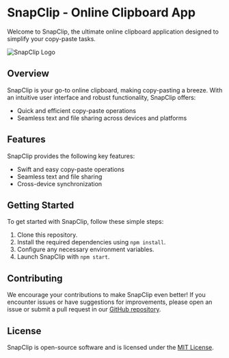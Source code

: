 # SnapClip - Online Clipboard App

Welcome to SnapClip, the ultimate online clipboard application designed to simplify your copy-paste tasks.

![SnapClip Logo]()

## Overview

SnapClip is your go-to online clipboard, making copy-pasting a breeze. With an intuitive user interface and robust functionality, SnapClip offers:

- Quick and efficient copy-paste operations
- Seamless text and file sharing across devices and platforms

## Features

SnapClip provides the following key features:

- Swift and easy copy-paste operations
- Seamless text and file sharing
- Cross-device synchronization

## Getting Started

To get started with SnapClip, follow these simple steps:

1. Clone this repository.
2. Install the required dependencies using `npm install`.
3. Configure any necessary environment variables.
4. Launch SnapClip with `npm start`.

## Contributing

We encourage your contributions to make SnapClip even better! If you encounter issues or have suggestions for improvements, please open an issue or submit a pull request in our [GitHub repository](https://github.com/aalaedev/SnapClip).

## License

SnapClip is open-source software and is licensed under the [MIT License](LICENSE).

